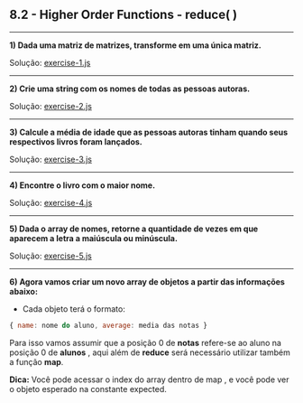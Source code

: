 ## 8.2 - Higher Order Functions - reduce( )

<hr>

**1) Dada uma matriz de matrizes, transforme em uma única matriz.**

Solução: [exercise-1.js](./exercise-1.js)

<hr>

**2) Crie uma string com os nomes de todas as pessoas autoras.**

Solução: [exercise-2.js](./exercise-2.js)

<hr>

**3) Calcule a média de idade que as pessoas autoras tinham quando seus respectivos livros foram lançados.**

Solução: [exercise-3.js](./exercise-3.js)

<hr>

**4) Encontre o livro com o maior nome.**

Solução: [exercise-4.js](./exercise-4.js)

<hr>

**5) Dada o array de nomes, retorne a quantidade de vezes em que aparecem a letra a maiúscula ou minúscula.**

Solução: [exercise-5.js](./exercise-5.js)

<hr>

**6) Agora vamos criar um novo array de objetos a partir das informações abaixo:**

- Cada objeto terá o formato:

```js script
{ name: nome do aluno, average: media das notas }
```
Para isso vamos assumir que a posição 0 de **notas** refere-se ao aluno na posição 0 de **alunos** , aqui além de **reduce** será necessário utilizar também a função **map**.


**Dica:** Você pode acessar o index do array dentro de map , e você pode ver o objeto esperado na constante expected.
